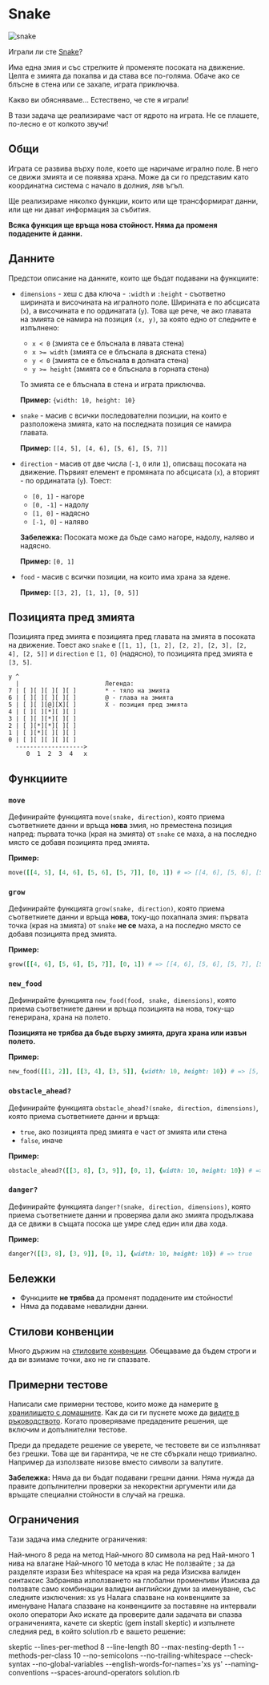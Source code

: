 # Snake

![snake](http://stm32f4-discovery.com/wp-content/uploads/snake.jpg)

Играли ли сте [Snake](https://en.wikipedia.org/wiki/Snake_(video_game))?

Има една змия и със стрелките ѝ променяте посоката на движение. Целта е змията
да похапва и да става все по-голяма. Обаче ако се блъсне в стена или се захапе,
играта приключва.

Какво ви обясняваме... Естествено, че сте я играли!

В тази задача ще реализираме част от ядрото на играта. Не се плашете, по-лесно
е от колкото звучи!

## Общи

Играта се развива върху поле, което ще наричаме игрално поле. В него се движи
змията и се появява храна. Може да си го представим като координатна система с
начало в долния, ляв ъгъл.

Ще реализираме няколко функции, които или ще трансформират данни, или ще ни
дават информация за събития.

**Всяка функция ще връща нова стойност. Няма да променя подадените ѝ данни.**

## Данните

Предстои описание на данните, които ще бъдат подавани на функциите:

*   `dimensions` - хеш с два ключа - `:width` и `:height` - съответно ширината и
    височината на игралното поле. Ширината е по абсцисата (`x`), а височината е
    по ординатата (`y`). Това ще рече, че ако главата на змията се намира на
    позиция `(x, y)`, за която едно от следните е изпълнено:

    *   `x < 0` (змията се е блъснала в лявата стена)
    *   `x >= width` (змията се е блъснала в дясната стена)
    *   `y < 0` (змията се е блъснала в долната стена)
    *   `y >= height` (змията се е блъснала в горната стена)

    То змията се е блъснала в стена и играта приключва.

    **Пример:** `{width: 10, height: 10}`

*   `snake` - масив с всички последователни позиции, на които е разположена
    змията, като на последната позиция се намира главата.

    **Пример:** `[[4, 5], [4, 6], [5, 6], [5, 7]]`

*   `direction` - масив от две числа (`-1`, `0` или `1`), описващ посоката на
    движение. Първият елемент е промяната по абсцисата (`x`), а вторият - по
    ординатата (`y`). Тоест:

    * `[0, 1]` - нагоре
    * `[0, -1]` - надолу
    * `[1, 0]` - надясно
    * `[-1, 0]` - наляво

    **Забележка:** Посоката може да бъде само нагоре, надолу, наляво
    и надясно.

    **Пример:** `[0, 1]`

*   `food` - масив с всички позиции, на които има храна за ядене.

    **Пример:** `[[3, 2], [1, 1], [0, 5]]`

## Позицията пред змията

Позицията пред змията е позицията пред главата на змията в посоката на движение.
Тоест ако `snake` e `[[1, 1], [1, 2], [2, 2], [2, 3], [2, 4], [2, 5]]` и
`direction` e `[1, 0]` (надясно), то позицията пред змията е `[3, 5]`.

    y ^
      |                        Легенда:
    7 | [ ][ ][ ][ ][ ]        * - тяло на змията
    6 | [ ][ ][ ][ ][ ]        @ - глава на змията
    5 | [ ][ ][@][X][ ]        X - позиция пред змията
    4 | [ ][ ][*][ ][ ]
    3 | [ ][ ][*][ ][ ]
    2 | [ ][*][*][ ][ ]
    1 | [ ][*][ ][ ][ ]
    0 | [ ][ ][ ][ ][ ]
      ------------------->
         0  1  2  3  4   x

## Функциите

### `move`

Дефинирайте функцията `move(snake, direction)`, която приема съответниете данни
и връща **нова** змия, но преместена позиция напред: първата точка (края на змията)
от `snake` се маха, а на последно място се добавя позицията пред змията.

**Пример:**

```ruby
move([[4, 5], [4, 6], [5, 6], [5, 7]], [0, 1]) # => [[4, 6], [5, 6], [5, 7], [5, 8]]
```

### `grow`

Дефинирайте функцията `grow(snake, direction)`, която приема съответниете данни
и връща **нова**, току-що похапнала змия: първата точка (края на змията) от
`snake` **не се** маха, а на последно място се добавя позицията пред змията.

**Пример:**

```ruby
grow([[4, 6], [5, 6], [5, 7]], [0, 1]) # => [[4, 6], [5, 6], [5, 7], [5, 8]]
```

### `new_food`

Дефинирайте функцията `new_food(food, snake, dimensions)`, която приема
съответниете данни и връща позицията на нова, току-що генерирана, храна на полето.

**Позицията не трябва да бъде върху змията, друга храна или извън полето.**

**Пример:**
```ruby
new_food([[1, 2]], [[3, 4], [3, 5]], {width: 10, height: 10}) # => [5, 5]
```

### `obstacle_ahead?`

Дефинирайте функцията `obstacle_ahead?(snake, direction, dimensions)`, която приема
съответниете данни и връща:

*   `true`, ако позицията пред змията е част от змията или стена
*   `false`, иначе

**Пример:**
```ruby
obstacle_ahead?([[3, 8], [3, 9]], [0, 1], {width: 10, height: 10}) # => true
```

### `danger?`
Дефинирайте функцията `danger?(snake, direction, dimensions)`, която приема
съответниете данни и проверява дали ако змията продължава да се движи в същата
посока ще умре след един или два хода.

**Пример:**
```ruby
danger?([[3, 8], [3, 9]], [0, 1], {width: 10, height: 10}) # => true
```

## Бележки

*   Функциите **не трябва** да променят подадените им стойности!
*   Няма да подаваме невалидни данни.

## Стилови конвенции

Много държим на [стиловите конвенции](https://github.com/fmi/ruby-style-guide).
Обещаваме да бъдем строги и да ви взимаме точки, ако не ги спазвате.

## Примерни тестове

Написали сме примерни тестове, които може да намерите [в хранилището с домашните](http://github.com/fmi/ruby-homework/blob/master/tasks/02/sample_spec.rb). Как да си ги пуснете може да [видите в ръководството](/tasks/guide).
Когато проверяваме предадените решения, ще включим и допълнителни тестове.

Преди да предадете решение се уверете, че тестовете ви се изпълняват без грешки. Това ще ви гарантира, че не сте сбъркали нещо тривиално. Например да използвате низове вместо символи за валутите.

**Забележка:** Няма да ви бъдат подавани грешни данни. Няма нужда да правите допълнителни проверки за некоректни аргументи или да връщате специални стойности в случай на грешка.

## Ограничения

Тази задача има следните ограничения:

Най-много 8 реда на метод
Най-много 80 символа на ред
Най-много 1 нива на влагане
Най-много 10 метода в клас
Не ползвайте ; за да разделяте изрази
Без whitespace на края на реда
Изисква валиден синтаксис
Забранява използването на глобални променливи
Изисква да ползвате само комбинации валидни английски думи за именуване, със следните изключения: xs ys
Налага спазване на конвенциите за именуване
Налага спазване на конвенциите за поставяне на интервали около оператори
Ако искате да проверите дали задачата ви спазва ограниченията, качете си skeptic (gem install skeptic) и изпълнете следния ред, в който solution.rb е вашето решение:

skeptic --lines-per-method 8 --line-length 80 --max-nesting-depth 1 --methods-per-class 10 --no-semicolons --no-trailing-whitespace --check-syntax --no-global-variables --english-words-for-names='xs ys' --naming-conventions --spaces-around-operators solution.rb

